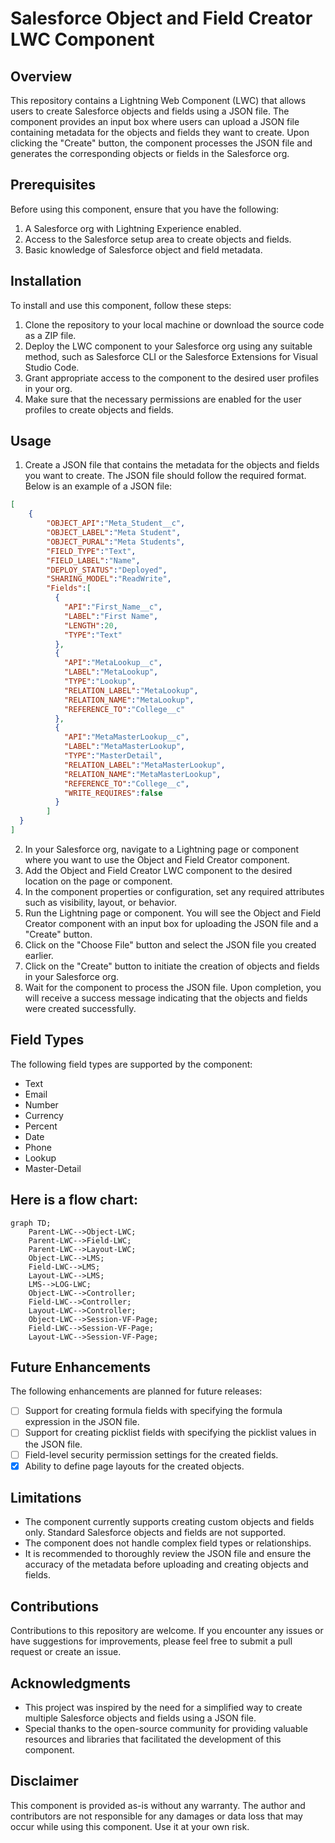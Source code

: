 # Salesforce Object and Field Creator LWC Component

## Overview
This repository contains a Lightning Web Component (LWC) that allows users to create Salesforce objects and fields using a JSON file. The component provides an input box where users can upload a JSON file containing metadata for the objects and fields they want to create. Upon clicking the "Create" button, the component processes the JSON file and generates the corresponding objects or fields in the Salesforce org.

## Prerequisites
Before using this component, ensure that you have the following:

1. A Salesforce org with Lightning Experience enabled.
2. Access to the Salesforce setup area to create objects and fields.
3. Basic knowledge of Salesforce object and field metadata.

## Installation
To install and use this component, follow these steps:

1. Clone the repository to your local machine or download the source code as a ZIP file.
2. Deploy the LWC component to your Salesforce org using any suitable method, such as Salesforce CLI or the Salesforce Extensions for Visual Studio Code.
3. Grant appropriate access to the component to the desired user profiles in your org.
4. Make sure that the necessary permissions are enabled for the user profiles to create objects and fields.

## Usage
1. Create a JSON file that contains the metadata for the objects and fields you want to create. The JSON file should follow the required format. Below is an example of a JSON file:

```json
[
    {
        "OBJECT_API":"Meta_Student__c",
        "OBJECT_LABEL":"Meta Student",
        "OBJECT_PURAL":"Meta Students",
        "FIELD_TYPE":"Text",
        "FIELD_LABEL":"Name",
        "DEPLOY_STATUS":"Deployed",
        "SHARING_MODEL":"ReadWrite",
        "Fields":[
          {
            "API":"First_Name__c",
            "LABEL":"First Name",
            "LENGTH":20,
            "TYPE":"Text"
          },
          {
            "API":"MetaLookup__c",
            "LABEL":"MetaLookup",
            "TYPE":"Lookup",
            "RELATION_LABEL":"MetaLookup",
            "RELATION_NAME":"MetaLookup",
            "REFERENCE_TO":"College__c"
          },
          {
            "API":"MetaMasterLookup__c",
            "LABEL":"MetaMasterLookup",
            "TYPE":"MasterDetail",
            "RELATION_LABEL":"MetaMasterLookup",
            "RELATION_NAME":"MetaMasterLookup",
            "REFERENCE_TO":"College__c",
            "WRITE_REQUIRES":false
          }
        ]
  }
]
```

2. In your Salesforce org, navigate to a Lightning page or component where you want to use the Object and Field Creator component.
3. Add the Object and Field Creator LWC component to the desired location on the page or component.
4. In the component properties or configuration, set any required attributes such as visibility, layout, or behavior.
5. Run the Lightning page or component. You will see the Object and Field Creator component with an input box for uploading the JSON file and a "Create" button.
6. Click on the "Choose File" button and select the JSON file you created earlier.
7. Click on the "Create" button to initiate the creation of objects and fields in your Salesforce org.
8. Wait for the component to process the JSON file. Upon completion, you will receive a success message indicating that the objects and fields were created successfully.

## Field Types
The following field types are supported by the component:

- Text
- Email
- Number
- Currency
- Percent
- Date
- Phone
- Lookup
- Master-Detail

## Here is a flow chart:

```mermaid
graph TD;
    Parent-LWC-->Object-LWC;
    Parent-LWC-->Field-LWC;
    Parent-LWC-->Layout-LWC;
    Object-LWC-->LMS;
    Field-LWC-->LMS;
    Layout-LWC-->LMS;
    LMS-->LOG-LWC;
    Object-LWC-->Controller;
    Field-LWC-->Controller;
    Layout-LWC-->Controller;
    Object-LWC-->Session-VF-Page;
    Field-LWC-->Session-VF-Page;
    Layout-LWC-->Session-VF-Page;
```

## Future Enhancements
The following enhancements are planned for future releases:

- [ ] Support for creating formula fields with specifying the formula expression in the JSON file.
- [ ] Support for creating picklist fields with specifying the picklist values in the JSON file.
- [ ] Field-level security permission settings for the created fields.
- [x] Ability to define page layouts for the created objects.

## Limitations
- The component currently supports creating custom objects and fields only. Standard Salesforce objects and fields are not supported.
- The component does not handle complex field types or relationships.
- It is recommended to thoroughly review the JSON file and ensure the accuracy of the metadata before uploading and creating objects and fields.

## Contributions
Contributions to this repository are welcome. If you encounter any issues or have suggestions for improvements, please feel free to submit a pull request or create an issue.

## Acknowledgments
- This project was inspired by the need for a simplified way to create multiple Salesforce objects and fields using a JSON file.
- Special thanks to the open-source community for providing valuable resources and libraries that facilitated the development of this component.

## Disclaimer
This component is provided as-is without any warranty. The author and contributors are not responsible for any damages or data loss that may occur while using this component. Use it at your own risk.
